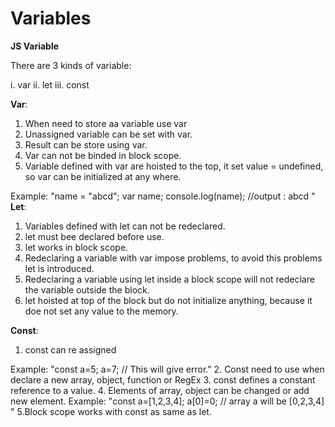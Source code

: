 # Variables
**JS Variable**

There are 3 kinds of variable:

i. var
ii. let
iii. const

**Var**:
1. When need to store aa variable use var
2. Unassigned variable can be set with var.
3. Result can be store using var.
4. Var can not be binded in block scope.
5. Variable defined with var are hoisted to the top, it set value = undefined, so var can be initialized at any where.
    
 Example:
        "name = "abcd";
        var name;
        console.log(name); //output : abcd
"
**Let**:

1. Variables defined with let can not be redeclared.
2. let must bee declared before use.
3. let works in block scope.
4. Redeclaring a variable with var impose problems, to avoid this problems let is introduced.
5. Redeclaring a variable using let inside a block scope will not redeclare the variable outside the block.
6. let hoisted at top of the block but do not initialize anything, because it doe not set any value to the memory.

**Const**:

1. const can re assigned

 Example:
        "const a=5;
         a=7; // This will give error."
2. Const need to use when declare a new array, object, function or RegEx
3. const defines a constant reference to a value.
4. Elements of array, object can be changed or add new element.
 Example:
"const a=[1,2,3,4];
a[0]=0; // array a will be [0,2,3,4]
"
5.Block scope works with const as same as let.
